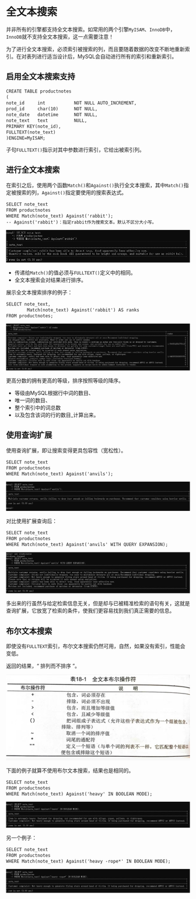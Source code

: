# 全文本搜索

并非所有的引擎都支持全文本搜索。如常用的两个引擎`MyISAM`、`InnoDB`中，`InnoDB`就不支持全文本搜索，这一点需要注意！

为了进行全文本搜索，必须索引被搜索的列，而且要随着数据的改变不断地重新索引。在对表列进行适当设计后，MySQL会自动进行所有的索引和重新索引。

## 启用全文本搜索支持

```mysql
CREATE TABLE productnotes
(
note_id 	int           NOT NULL AUTO_INCREMENT,
prod_id 	char(10)      NOT NULL,
note_date 	datetime      NOT NULL,
note_text 	text          NULL,
PRIMARY KEY(note_id),
FULLTEXT(note_text)
)ENGINE=MyISAM;
```

子句`FULLTEXT()`指示对其中参数进行索引，它给出被索引列。

## 进行全文本搜索

在索引之后，使用两个函数`Match()`和`Against()`执行全文本搜索，其中`Match()`指定被搜索的列，`Against()`指定要使用的搜索表达式。

```mysql
SELECT note_text
FROM productnotes
WHERE Match(note_text) Against('rabbit');
-- Against('rabbit')：指定rabbit作为搜索文本。默认不区分大小写。
```

![p1](images/p7_1.png)

- 传递给`Match()`的值必须与`FULLTEXT()`定义中的相同。
- 全文本搜索会对结果进行排序。

展示全文本搜索排序的例子：

```mysql
SELECT note_text,
		Match(note_text) Against('rabbit') AS ranks
FROM productnotes;
```

![p2](images/p7_2.png)

更高分数的拥有更高的等级，排序按照等级的降序。

- 等级由MySQL根据行中词的数目、
- 唯一词的数目、
- 整个索引中的词总数
- 以及包含该词的行的数目_计算出来。



## 使用查询扩展

使用查询扩展，即让搜索变得更具包容性（宽松性）。

```mysql
SELECT note_text
FROM productnotes
WHERE Match(note_text) Against('anvils');
```

![p3](images/p7_3.png)

对比使用扩展查询后：

```mysql
SELECT note_text
FROM productnotes
WHERE Match(note_text) Against('anvils' WITH QUERY EXPANSION);
```

![p4](images/p7_4.png)

多出来的行虽然与给定检索信息无关，但是却与已被精准检索的语句有关，这就是查询扩展，它放宽了检索的条件，使我们更容易找到我们真正需要的信息。



## 布尔文本搜索

即使没有`FULLTEXT`索引，布尔文本搜索仍然可用，自然，如果没有索引，性能会变低。

返回的结果，“ 排列而不排序 ”。

![p7](images/p7_7.png)

下面的例子就算不使用布尔文本搜索，结果也是相同的。

```mysql
SELECT note_text
FROM productnotes
WHERE Match(note_text) Against('heavy' IN BOOLEAN MODE);
```

![p5](images/p7_5.png)

另一个例子：

```mysql
SELECT note_text
FROM productnotes
WHERE Match(note_text) Against('heavy -rope*' IN BOOLEAN MODE);
```

![p6](images/p7_6.png)


